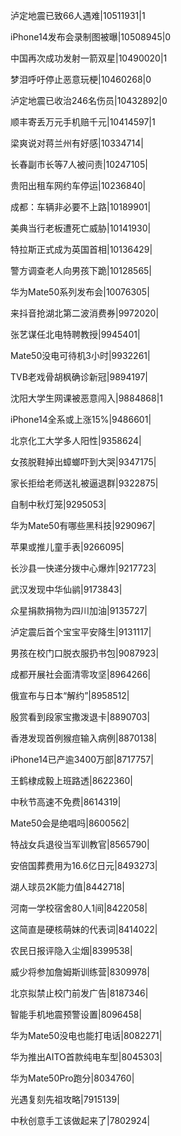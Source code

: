 泸定地震已致66人遇难|10511931|1

iPhone14发布会录制图被曝|10508945|0

中国再次成功发射一箭双星|10490020|1

梦泪呼吁停止恶意玩梗|10460268|0

泸定地震已收治246名伤员|10432892|0

顺丰寄丢万元手机赔千元|10414597|1

梁爽说对蒋兰州有好感|10334714|

长春副市长等7人被问责|10247105|

贵阳出租车网约车停运|10236840|

成都：车辆非必要不上路|10189901|

美典当行老板遭死亡威胁|10141930|

特拉斯正式成为英国首相|10136429|

警方调查老人向男孩下跪|10128565|

华为Mate50系列发布会|10076305|

来抖音抢湖北第二波消费券|9972020|

张艺谋任北电特聘教授|9945401|

Mate50没电可待机3小时|9932261|

TVB老戏骨胡枫确诊新冠|9894197|

沈阳大学生网课被恶意闯入|9884868|1

iPhone14全系或上涨15%|9486601|

北京化工大学多人阳性|9358624|

女孩脱鞋掉出蟑螂吓到大哭|9347175|

家长拒给老师送礼被逼退群|9322875|

自制中秋灯笼|9295053|

华为Mate50有哪些黑科技|9290967|

苹果或推儿童手表|9266095|

长沙县一快递分拨中心爆炸|9217723|

武汉发现中华仙鹟|9173843|

众星捐款捐物为四川加油|9135727|

泸定震后首个宝宝平安降生|9131117|

男孩在校门口脱衣服扔书包|9087923|

成都开展社会面清零攻坚|8964266|

俄宣布与日本“解约”|8958512|

殷赏看到段家宝撒泼退卡|8890703|

香港发现首例猴痘输入病例|8870138|

iPhone14已产逾3400万部|8717757|

王鹤棣成毅上班路透|8622360|

中秋节高速不免费|8614319|

Mate50会是绝唱吗|8600562|

特战女兵退役当军训教官|8565790|

安倍国葬费用为16.6亿日元|8493273|

湖人球员2K能力值|8442718|

河南一学校宿舍80人1间|8422058|

这简直是硬核萌妹的代表词|8414022|

农民日报评隐入尘烟|8399538|

威少将参加詹姆斯训练营|8309978|

北京拟禁止校门前发广告|8187346|

智能手机地震预警设置|8096458|

华为Mate50没电也能打电话|8082271|

华为推出AITO首款纯电车型|8045303|

华为Mate50Pro跑分|8034760|

光遇复刻先祖攻略|7915139|

中秋创意手工该做起来了|7802924|


